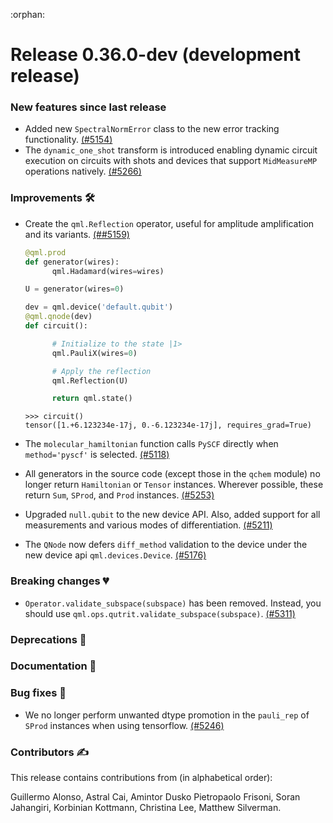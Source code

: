 :orphan:

# Release 0.36.0-dev (development release)

<h3>New features since last release</h3>

* Added new `SpectralNormError` class to the new error tracking functionality.
  [(#5154)](https://github.com/PennyLaneAI/pennylane/pull/5154)
* The `dynamic_one_shot` transform is introduced enabling dynamic circuit execution on circuits with shots and devices that support `MidMeasureMP` operations natively.
  [(#5266)](https://github.com/PennyLaneAI/pennylane/pull/5266)

<h3>Improvements 🛠</h3>

* Create the `qml.Reflection` operator, useful for amplitude amplification and its variants.
  [(##5159)](https://github.com/PennyLaneAI/pennylane/pull/5159)

  ```python
  @qml.prod
  def generator(wires):
        qml.Hadamard(wires=wires)

  U = generator(wires=0)

  dev = qml.device('default.qubit')
  @qml.qnode(dev)
  def circuit():

        # Initialize to the state |1>
        qml.PauliX(wires=0)

        # Apply the reflection
        qml.Reflection(U)

        return qml.state()

  ```
  
  ```pycon
  >>> circuit()
  tensor([1.+6.123234e-17j, 0.-6.123234e-17j], requires_grad=True)
  ```
  
* The `molecular_hamiltonian` function calls `PySCF` directly when `method='pyscf'` is selected.
  [(#5118)](https://github.com/PennyLaneAI/pennylane/pull/5118)
  
* All generators in the source code (except those in the `qchem` module) no longer return 
  `Hamiltonian` or `Tensor` instances. Wherever possible, these return `Sum`, `SProd`, and `Prod` instances.
  [(#5253)](https://github.com/PennyLaneAI/pennylane/pull/5253)

* Upgraded `null.qubit` to the new device API. Also, added support for all measurements and various modes of differentiation.
  [(#5211)](https://github.com/PennyLaneAI/pennylane/pull/5211)

* The `QNode` now defers `diff_method` validation to the device under the new device api `qml.devices.Device`.
  [(#5176)](https://github.com/PennyLaneAI/pennylane/pull/5176)

<h3>Breaking changes 💔</h3>

* `Operator.validate_subspace(subspace)` has been removed. Instead, you should use `qml.ops.qutrit.validate_subspace(subspace)`.
  [(#5311)](https://github.com/PennyLaneAI/pennylane/pull/5311)

<h3>Deprecations 👋</h3>

<h3>Documentation 📝</h3>

<h3>Bug fixes 🐛</h3>

* We no longer perform unwanted dtype promotion in the `pauli_rep` of `SProd` instances when using tensorflow.
  [(#5246)](https://github.com/PennyLaneAI/pennylane/pull/5246)

<h3>Contributors ✍️</h3>

This release contains contributions from (in alphabetical order):

Guillermo Alonso,
Astral Cai,
Amintor Dusko
Pietropaolo Frisoni,
Soran Jahangiri,
Korbinian Kottmann,
Christina Lee,
Matthew Silverman.
